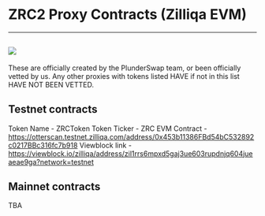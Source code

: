 # ZRC2 Proxy Contracts (Zilliqa EVM)
---
![](../.gitbook/assets/Developers.png)
---
These are officially created by the PlunderSwap team, or been officially vetted by us.  Any other proxies with tokens listed HAVE if not in this list HAVE NOT BEEN VETTED.

## Testnet contracts
Token Name - ZRCToken
Token Ticker - ZRC
EVM Contract - https://otterscan.testnet.zilliqa.com/address/0x453b11386FBd54bC532892c0217BBc316fc7b918
Viewblock link - https://viewblock.io/zilliqa/address/zil1rrs6mpxd5gaj3ue603rupdnjq604jueaeae9ga?network=testnet

## Mainnet contracts
TBA

